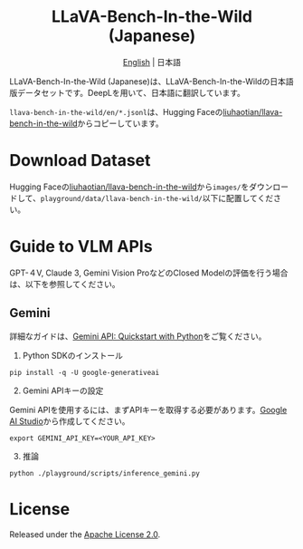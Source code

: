 <div align="center">

# LLaVA-Bench-In-the-Wild (Japanese)

[English](../README.md) | 日本語

</div>

LLaVA-Bench-In-the-Wild (Japanese)は、LLaVA-Bench-In-the-Wildの日本語版データセットです。DeepLを用いて、日本語に翻訳しています。

`llava-bench-in-the-wild/en/*.jsonl`は、Hugging Faceの[liuhaotian/llava-bench-in-the-wild](https://huggingface.co/datasets/liuhaotian/llava-bench-in-the-wild/tree/main)からコピーしています。

# Download Dataset
Hugging Faceの[liuhaotian/llava-bench-in-the-wild](https://huggingface.co/datasets/liuhaotian/llava-bench-in-the-wild)から`images/`をダウンロードして、`playground/data/llava-bench-in-the-wild/`以下に配置してください。

# Guide to VLM APIs
GPT-４V, Claude 3, Gemini Vision ProなどのClosed Modelの評価を行う場合は、以下を参照してください。

## Gemini
詳細なガイドは、[Gemini API: Quickstart with Python](https://ai.google.dev/tutorials/python_quickstart)をご覧ください。

1. Python SDKのインストール
```
pip install -q -U google-generativeai
```

2. Gemini APIキーの設定 

Gemini APIを使用するには、まずAPIキーを取得する必要があります。[Google AI Studio](https://aistudio.google.com/app/apikey)から作成してください。

```
export GEMINI_API_KEY=<YOUR_API_KEY>
```

3. 推論

```
python ./playground/scripts/inference_gemini.py
```


# License

Released under the [Apache License 2.0](./LICENSE).
